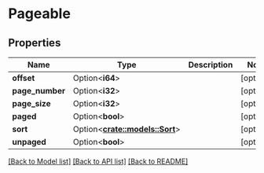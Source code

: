 # Pageable

## Properties

Name | Type | Description | Notes
------------ | ------------- | ------------- | -------------
**offset** | Option<**i64**> |  | [optional]
**page_number** | Option<**i32**> |  | [optional]
**page_size** | Option<**i32**> |  | [optional]
**paged** | Option<**bool**> |  | [optional]
**sort** | Option<[**crate::models::Sort**](Sort)> |  | [optional]
**unpaged** | Option<**bool**> |  | [optional]

[[Back to Model list]](../README#documentation-for-models) [[Back to API list]](../README#documentation-for-api-endpoints) [[Back to README]](../README)


